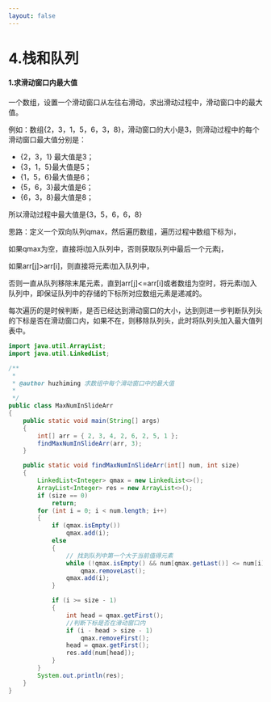 ```yaml
---
layout: false
---
```






# 4.栈和队列

#### 1.求滑动窗口内最大值

一个数组，设置一个滑动窗口从左往右滑动，求出滑动过程中，滑动窗口中的最大值。

例如：数组{2，3，1，5，6，3，8}，滑动窗口的大小是3，则滑动过程中的每个滑动窗口最大值分别是：

* {2，3，1} 最大值是3；
* {3，1，5}最大值是5；
* {1，5，6}最大值是6；
* {5，6，3}最大值是6；
* {6，3，8}最大值是8；

所以滑动过程中最大值是{3，5，6，6，8}

思路：定义一个双向队列qmax，然后遍历数组，遍历过程中数组下标为i，

如果qmax为空，直接将i加入队列中，否则获取队列中最后一个元素j，

如果arr[j]\>arr[i]，则直接将元素i加入队列中，

否则一直从队列移除末尾元素，直到arr[j]<=arr[i]或者数组为空时，将元素i加入队列中，即保证队列中的存储的下标所对应数组元素是递减的。

每次遍历的是时候判断，是否已经达到滑动窗口的大小，达到则进一步判断队列头的下标是否在滑动窗口内，如果不在，则移除队列头，此时将队列头加入最大值列表中。



```java
import java.util.ArrayList;
import java.util.LinkedList;

/**
 * 
 * @author huzhiming 求数组中每个滑动窗口中的最大值
 *
 */
public class MaxNumInSlideArr
{
	public static void main(String[] args)
	{
		int[] arr = { 2, 3, 4, 2, 6, 2, 5, 1 };
		findMaxNumInSlideArr(arr, 3);
	}

	public static void findMaxNumInSlideArr(int[] num, int size)
	{
		LinkedList<Integer> qmax = new LinkedList<>();
		ArrayList<Integer> res = new ArrayList<>();
		if (size == 0)
			return;
		for (int i = 0; i < num.length; i++)
		{
			if (qmax.isEmpty())
				qmax.add(i);
			else
			{
				// 找到队列中第一个大于当前值得元素
				while (!qmax.isEmpty() && num[qmax.getLast()] <= num[i])
					qmax.removeLast();
				qmax.add(i);
			}

			if (i >= size - 1)
			{
				int head = qmax.getFirst();
              	//判断下标是否在滑动窗口内
				if (i - head > size - 1)
					qmax.removeFirst();
				head = qmax.getFirst();
				res.add(num[head]);
			}
		}
		System.out.println(res);
	}
}

```
